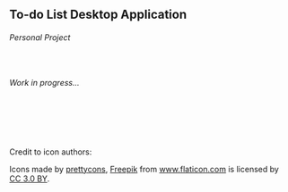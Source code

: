 ## To-do List Desktop Application
###### Personal Project
&nbsp;&nbsp;&nbsp;

*Work in progress...*

&nbsp;&nbsp;&nbsp;

&nbsp;&nbsp;&nbsp;

&nbsp;&nbsp;&nbsp;

Credit to icon authors:

Icons made by <a href="https://www.flaticon.com/authors/prettycons" title="prettycons">prettycons</a>, <a href="https://www.freepik.com/" title="Freepik">Freepik</a> from <a href="https://www.flaticon.com/" title="Flaticon">www.flaticon.com</a> is licensed by <a href="http://creativecommons.org/licenses/by/3.0/" title="Creative Commons BY 3.0" target="_blank">CC 3.0 BY</a>.
